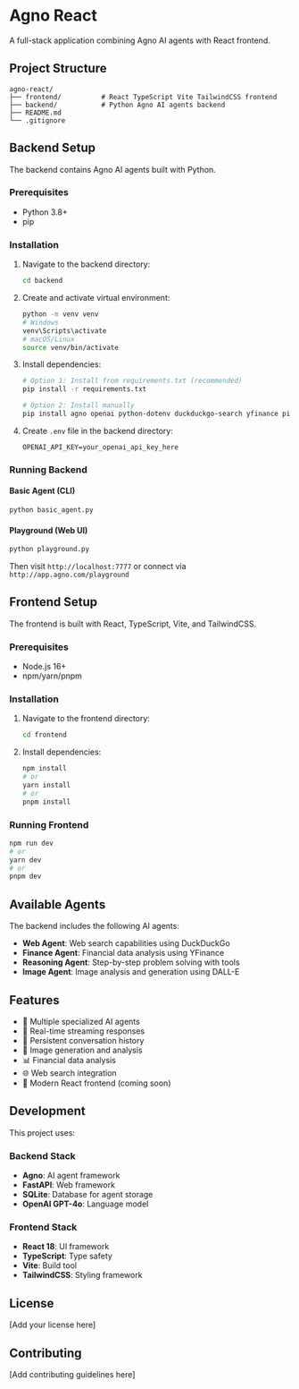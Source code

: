 # Agno React

A full-stack application combining Agno AI agents with React frontend.

## Project Structure

```
agno-react/
├── frontend/          # React TypeScript Vite TailwindCSS frontend
├── backend/           # Python Agno AI agents backend
├── README.md
└── .gitignore
```

## Backend Setup

The backend contains Agno AI agents built with Python.

### Prerequisites

- Python 3.8+
- pip

### Installation

1. Navigate to the backend directory:
   ```bash
   cd backend
   ```

2. Create and activate virtual environment:
   ```bash
   python -m venv venv
   # Windows
   venv\Scripts\activate
   # macOS/Linux
   source venv/bin/activate
   ```

3. Install dependencies:
   ```bash
   # Option 1: Install from requirements.txt (recommended)
   pip install -r requirements.txt
   
   # Option 2: Install manually
   pip install agno openai python-dotenv duckduckgo-search yfinance pillow 'fastapi[standard]' uvicorn sqlalchemy
   ```

4. Create `.env` file in the backend directory:
   ```env
   OPENAI_API_KEY=your_openai_api_key_here
   ```

### Running Backend

#### Basic Agent (CLI)
```bash
python basic_agent.py
```

#### Playground (Web UI)
```bash
python playground.py
```
Then visit `http://localhost:7777` or connect via `http://app.agno.com/playground`

## Frontend Setup

The frontend is built with React, TypeScript, Vite, and TailwindCSS.

### Prerequisites

- Node.js 16+
- npm/yarn/pnpm

### Installation

1. Navigate to the frontend directory:
   ```bash
   cd frontend
   ```

2. Install dependencies:
   ```bash
   npm install
   # or
   yarn install
   # or
   pnpm install
   ```

### Running Frontend

```bash
npm run dev
# or
yarn dev
# or
pnpm dev
```

## Available Agents

The backend includes the following AI agents:

- **Web Agent**: Web search capabilities using DuckDuckGo
- **Finance Agent**: Financial data analysis using YFinance
- **Reasoning Agent**: Step-by-step problem solving with tools
- **Image Agent**: Image analysis and generation using DALL-E

## Features

- 🤖 Multiple specialized AI agents
- 🔄 Real-time streaming responses
- 💾 Persistent conversation history
- 🎨 Image generation and analysis
- 📊 Financial data analysis
- 🌐 Web search integration
- 📱 Modern React frontend (coming soon)

## Development

This project uses:

### Backend Stack
- **Agno**: AI agent framework
- **FastAPI**: Web framework
- **SQLite**: Database for agent storage
- **OpenAI GPT-4o**: Language model

### Frontend Stack
- **React 18**: UI framework
- **TypeScript**: Type safety
- **Vite**: Build tool
- **TailwindCSS**: Styling framework

## License

[Add your license here]

## Contributing

[Add contributing guidelines here]
